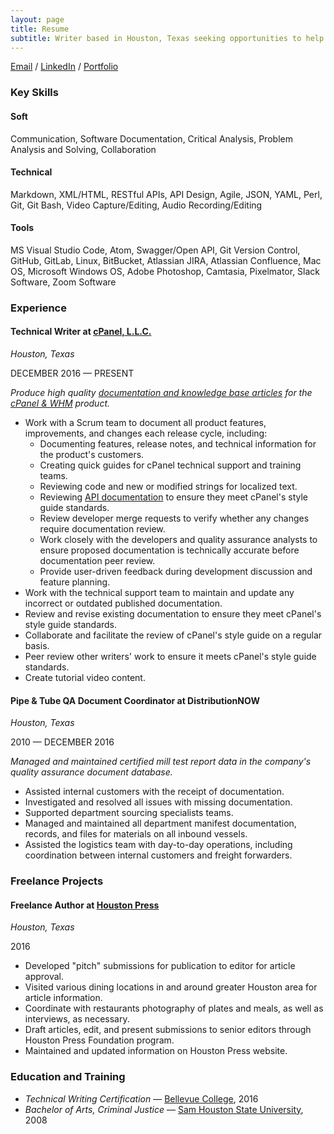 ```yaml
---
layout: page
title: Resume
subtitle: Writer based in Houston, Texas seeking opportunities to help improve technical documentation, one file at a time.
---
```


<p align="center">

[Email](mailto:ashleymkinard@gmail.com) / [LinkedIn](https://www.linkedin.com/in/ashleykinard/) / [Portfolio](/portfolio.md)

</p>

### Key Skills

#### Soft

Communication, Software Documentation, Critical Analysis, Problem Analysis and Solving, Collaboration

#### Technical

Markdown, XML/HTML, RESTful APIs, API Design, Agile, JSON, YAML, Perl, Git, Git Bash, Video Capture/Editing, Audio Recording/Editing

#### Tools

MS Visual Studio Code, Atom, Swagger/Open API, Git Version Control, GitHub, GitLab, Linux, BitBucket, Atlassian JIRA, Atlassian Confluence, Mac OS, Microsoft Windows OS, Adobe Photoshop, Camtasia, Pixelmator, Slack Software, Zoom Software

### Experience

#### Technical Writer at [cPanel, L.L.C.](https://cpanel.net/)
*Houston, Texas*

DECEMBER 2016 — PRESENT

*Produce high quality [documentation and knowledge base articles](https://docs.cpanel.net/) for the [cPanel & WHM](https://cpanel.net/products/) product.*

* Work with a Scrum team to document all product features, improvements, and changes each release cycle, including:
  * Documenting features, release notes, and technical information for the product's customers.
  * Creating quick guides for cPanel technical support and training teams.
  * Reviewing code and new or modified strings for localized text.
  * Reviewing [API documentation](https://api.docs.cpanel.net/) to ensure they meet cPanel's style guide standards.
  * Review developer merge requests to verify whether any changes require documentation review.
  * Work closely with the developers and quality assurance analysts to ensure proposed documentation is technically accurate before documentation peer review.
  * Provide user-driven feedback during development discussion and feature planning.
* Work with the technical support team to maintain and update any incorrect or outdated published documentation.
* Review and revise existing documentation to ensure they meet cPanel's style guide standards.
* Collaborate and facilitate the review of cPanel's style guide on a regular basis.
* Peer review other writers' work to ensure it meets cPanel's style guide standards.
* Create tutorial video content.

#### Pipe & Tube QA Document Coordinator at DistributionNOW
*Houston, Texas*

2010 — DECEMBER 2016

*Managed and maintained certified mill test report data in the company's quality assurance document database.*

* Assisted internal customers with the receipt of documentation.
* Investigated and resolved all issues with missing documentation.
* Supported department sourcing specialists teams.
* Managed and maintained all department manifest documentation, records, and files for materials on all inbound vessels.
* Assisted the logistics team with day-to-day operations, including coordination between internal customers and freight forwarders.

### Freelance Projects

#### Freelance Author at [Houston Press](https://www.houstonpress.com/)
*Houston, Texas*

2016

* Developed "pitch" submissions for publication to editor for article approval.
* Visited various dining locations in and around greater Houston area for article information.
* Coordinate with restaurants photography of plates and meals, as well as interviews, as necessary.
* Draft articles, edit, and present submissions to senior editors through Houston Press Foundation program.
* Maintained and updated information on Houston Press website.

### Education and Training

* *Technical Writing Certification* — [Bellevue College](https://www.bellevuecollege.edu/), 2016
* *Bachelor of Arts, Criminal Justice* — [Sam Houston State University](https://www.shsu.edu/), 2008